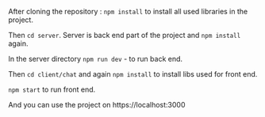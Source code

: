 After cloning the repository :
          `npm install` to install all used libraries in the project.

Then `cd server`. Server is back end part of the project and `npm install` again.

In the server directory `npm run dev` - to run back end.

Then `cd client/chat` and again `npm install` to install libs used for front end.

`npm start` to run front end.

And you can use the project on https://localhost:3000

    

          

          
          
          
          
          

